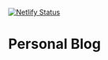 [![Netlify Status](https://api.netlify.com/api/v1/badges/c21e90e5-18fb-47fe-a7f5-0154474a0371/deploy-status)](https://app.netlify.com/sites/sijoma/deploys)
# Personal Blog
